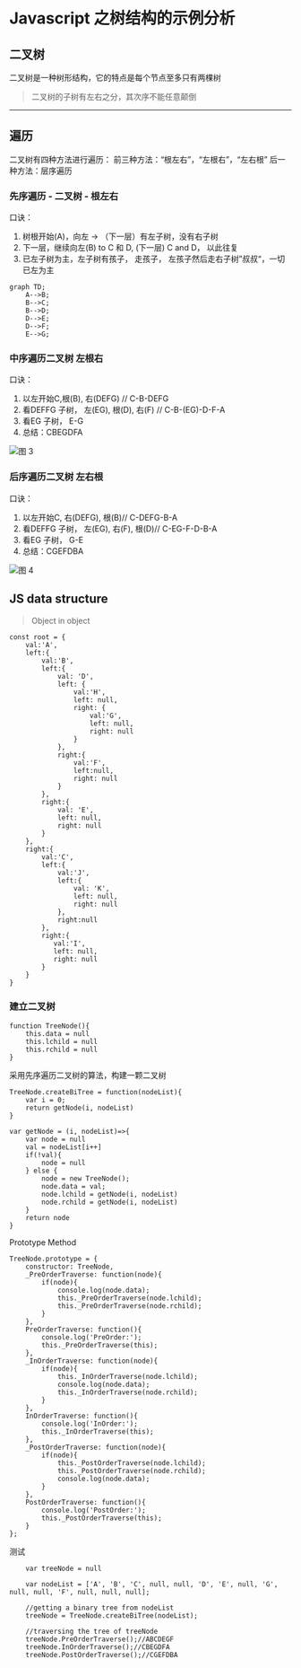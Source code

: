 # Javascript 之树结构的示例分析

## 二叉树
二叉树是一种树形结构，它的特点是每个节点至多只有两棵树

>二叉树的子树有左右之分，其次序不能任意颠倒

---
## 遍历

二叉树有四种方法进行遍历： 
前三种方法：“根左右”，“左根右”，“左右根”
后一种方法：层序遍历

### 先序遍历 - 二叉树  - 根左右
口诀：
  1. 树根开始(A)，向左 -> （下一层）有左子树，没有右子树 <br/>
  2. 下一层，继续向左(B) to C 和 D, (下一层) C and D， 以此往复
  3. 已左子树为主，左子树有孩子， 走孩子， 左孩子然后走右子树”叔叔“，一切已左为主

```mermaid
graph TD;
    A-->B;
    B-->C;
    B-->D;
    D-->E;
    D-->F;
    E-->G;
```

### 中序遍历二叉树 左根右
口诀：
   1. 以左开始C,根(B), 右(DEFG) // C-B-DEFG
   2. 看DEFFG 子树， 左(EG), 根(D), 右(F) // C-B-(EG)-D-F-A
   3. 看EG 子树， E-G 
   4. 总结：CBEGDFA

![图 3](../../../images/10d99880b92d6421b473f68ffec245a73f4f9027287e60c67a7d55dcaf47d10c.png)  

### 后序遍历二叉树 左右根
口诀：
   1. 以左开始C, 右(DEFG), 根(B)// C-DEFG-B-A
   2. 看DEFFG 子树， 左(EG), 右(F), 根(D)// C-EG-F-D-B-A
   3. 看EG 子树， G-E
   4. 总结：CGEFDBA
   
![图 4](../../../images/d36f73c4e2822bc343073ed4d0361973cf98489b8e4e63d677ea0744df77d127.png)  

## JS data structure 
> Object in object 
```
const root = {
    val:'A',
    left:{
        val:'B', 
        left:{
            val: 'D', 
            left: {
                val:'H',
                left: null, 
                right: {
                    val:'G',
                    left: null, 
                    right: null
                }
            }, 
            right:{
                val:'F', 
                left:null, 
                right: null
            }
        }, 
        right:{ 
            val: 'E', 
            left: null, 
            right: null
        }
    },
    right:{
        val:'C', 
        left:{
            val:'J',
            left:{
                val: 'K', 
                left: null, 
                right: null
            }, 
            right:null
        }, 
        right:{
           val:'I',
           left: null, 
           right: null 
        }
    }
}
```

### 建立二叉树

```
function TreeNode(){
    this.data = null 
    this.lchild = null
    this.rchild = null 
}
```

采用先序遍历二叉树的算法，构建一颗二叉树

```
TreeNode.createBiTree = function(nodeList){
    var i = 0; 
    return getNode(i, nodeList)
}

var getNode = (i, nodeList)=>{
    var node = null 
    val = nodeList[i++]
    if(!val){
        node = null 
    } else {
        node = new TreeNode();
        node.data = val; 
        node.lchild = getNode(i, nodeList)
        node.rchild = getNode(i, nodeList)
    }
    return node 
}
```

Prototype Method 

```
TreeNode.prototype = {
    constructor: TreeNode,
    _PreOrderTraverse: function(node){
        if(node){
            console.log(node.data);
            this._PreOrderTraverse(node.lchild);
            this._PreOrderTraverse(node.rchild);
        }
    },
    PreOrderTraverse: function(){
        console.log('PreOrder:');
        this._PreOrderTraverse(this);
    },
    _InOrderTraverse: function(node){
        if(node){
            this._InOrderTraverse(node.lchild);
            console.log(node.data);
            this._InOrderTraverse(node.rchild);
        }
    },
    InOrderTraverse: function(){
        console.log('InOrder:');
        this._InOrderTraverse(this);
    },
    _PostOrderTraverse: function(node){
        if(node){
            this._PostOrderTraverse(node.lchild);
            this._PostOrderTraverse(node.rchild);
            console.log(node.data);
        }
    },
    PostOrderTraverse: function(){
        console.log('PostOrder:');
        this._PostOrderTraverse(this);
    }
};
```

测试

```
    var treeNode = null

    var nodeList = ['A', 'B', 'C', null, null, 'D', 'E', null, 'G', null, null, 'F', null, null, null];
    
    //getting a binary tree from nodeList
    treeNode = TreeNode.createBiTree(nodeList); 
    
    //traversing the tree of treeNode
    treeNode.PreOrderTraverse();//ABCDEGF
    treeNode.InOrderTraverse();//CBEGDFA
    treeNode.PostOrderTraverse();//CGEFDBA
```

